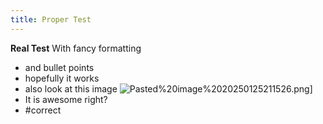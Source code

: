 ```yaml
---
title: Proper Test
---
```

**Real Test**
With fancy formatting
- and bullet points
- hopefully it works
- also look at this image
 ![Pasted%20image%2020250125211526.png](/images/Pasted%20image%2020250125211526.png)]
- It is awesome right?
- #correct